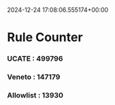 2024-12-24 17:08:06.555174+00:00
# Rule Counter 
 ### UCATE : 499796

 ### Veneto : 147179

 ### Allowlist : 13930